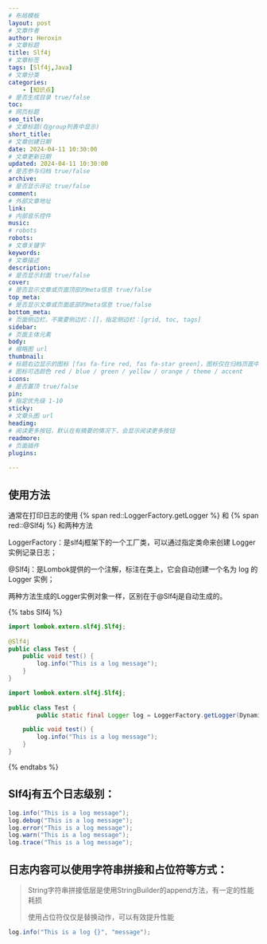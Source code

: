 ```yaml
---
# 布局模板
layout: post
# 文章作者
author: Heroxin
# 文章标题
title: Slf4j
# 文章标签
tags: [Slf4j,Java] 
# 文章分类
categories: 
	- [知识点]
# 是否生成目录 true/false
toc:
# 网页标题
seo_title:
# 文章标题(在group列表中显示)
short_title:
# 文章创建日期
date: 2024-04-11 10:30:00
# 文章更新日期
updated: 2024-04-11 10:30:00
# 是否参与归档 true/false
archive: 
# 是否显示评论 true/false
comment:
# 外部文章地址
link: 
# 内部音乐控件 
music:
# robots
robots:
# 文章关键字
keywords:
# 文章描述
description:
# 是否显示封面 true/false
cover:
# 是否显示文章或页面顶部的meta信息 true/false
top_meta:
# 是否显示文章或页面底部的meta信息 true/false
bottom_meta:
# 页面侧边栏，不需要侧边栏：[]，指定侧边栏：[grid, toc, tags] 
sidebar:
# 页面主体元素
body:
# 缩略图 url
thumbnail:
# 标题右边显示的图标 [fas fa-fire red, fas fa-star green]，图标仅在归档页面中显示，可以用来标注热门文章。
# 图标可选颜色 red / blue / green / yellow / orange / theme / accent 
icons:
# 是否置顶 true/false
pin:
# 指定优先级 1-10
sticky: 
# 文章头图 url
headimg:
# 阅读更多按钮，默认在有摘要的情况下，会显示阅读更多按钮
readmore:
# 页面插件
plugins:
    
---
```


<h2>使用方法</h2>
通常在打印日志的使用 {% span red::LoggerFactory.getLogger %} 和 {% span red::@Slf4j %} 和两种方法

LoggerFactory：是slf4j框架下的一个工厂类，可以通过指定类命来创建 Logger 实例记录日志；

@Slf4j：是Lombok提供的一个注解，标注在类上，它会自动创建一个名为 log 的 Logger 实例；



两种方法生成的Logger实例对象一样，区别在于@Slf4j是自动生成的。

{% tabs Slf4j %}


<!-- tab Slf4j -->
```java
import lombok.extern.slf4j.Slf4j;
 
@Slf4j
public class Test {
    public void test() {
        log.info("This is a log message");
    }
}
```
<!-- endtab -->
<!-- tab LoggerFactory -->

```java
import lombok.extern.slf4j.Slf4j;
 
public class Test {
        public static final Logger log = LoggerFactory.getLogger(DynamicDataSourceContextHolder.class);

    public void test() {
        log.info("This is a log message");
    }
}
```
<!-- endtab -->
{% endtabs %}

<h2>Slf4j有五个日志级别：</h2>

```java
log.info("This is a log message");
log.debug("This is a log message");
log.error("This is a log message");
log.warn("This is a log message");
log.trace("This is a log message");
```

<h2>日志内容可以使用字符串拼接和占位符等方式：</h2>

> String字符串拼接低层是使用StringBuilder的append方法，有一定的性能耗损
>
> 使用占位符仅仅是替换动作，可以有效提升性能

```java
log.info("This is a log {}", "message");
```

